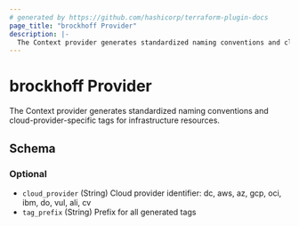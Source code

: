 ```yaml
---
# generated by https://github.com/hashicorp/terraform-plugin-docs
page_title: "brockhoff Provider"
description: |-
  The Context provider generates standardized naming conventions and cloud-provider-specific tags for infrastructure resources.
---
```


# brockhoff Provider

The Context provider generates standardized naming conventions and cloud-provider-specific tags for infrastructure resources.



<!-- schema generated by tfplugindocs -->
## Schema

### Optional

- `cloud_provider` (String) Cloud provider identifier: dc, aws, az, gcp, oci, ibm, do, vul, ali, cv
- `tag_prefix` (String) Prefix for all generated tags
